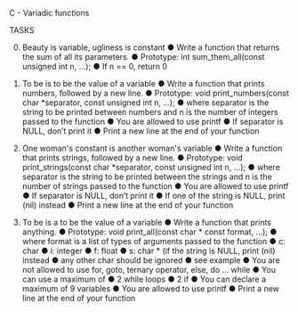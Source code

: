 C - Variadic functions 

TASKS

0. Beauty is variable, ugliness is constant
●	Write a function that returns the sum of all its parameters.
●	Prototype: int sum_them_all(const unsigned int n, ...);
●	If n == 0, return 0

1. To be is to be the value of a variable
●	Write a function that prints numbers, followed by a new line.
●	Prototype: void print_numbers(const char *separator, const unsigned int n, ...);
●	where separator is the string to be printed between numbers and n is the number of integers passed to the function
●	You are allowed to use printf
●	If separator is NULL, don’t print it
●	Print a new line at the end of your function

2. One woman's constant is another woman's variable
●	Write a function that prints strings, followed by a new line.
●	Prototype: void print_strings(const char *separator, const unsigned int n, ...);
●	where separator is the string to be printed between the strings and n is the number of strings passed to the function
●	You are allowed to use printf
●	If separator is NULL, don’t print it
●	If one of the string is NULL, print (nil) instead
●	Print a new line at the end of your function

3. To be is a to be the value of a variable
●	Write a function that prints anything.
●	Prototype: void print_all(const char * const format, ...);
●	where format is a list of types of arguments passed to the function
●	c: char
●	i: integer
●	f: float
●	s: char * (if the string is NULL, print (nil) instead
●	any other char should be ignored
●	see example
●	You are not allowed to use for, goto, ternary operator, else, do ... while
●	You can use a maximum of
●	2 while loops
●	2 if
●	You can declare a maximum of 9 variables
●	You are allowed to use printf
●	Print a new line at the end of your function
